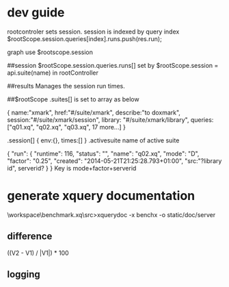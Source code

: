 # dev guide

rootcontroler sets session. session is indexed by query index
    $rootScope.session.queries[index].runs.push(res.run);
    
graph use $rootscope.session

##session
$rootScope.session.queries.runs[]
set by $rootScope.session = api.suite(name) in rootController

##results
Manages the session run times.

##$rootScope
.suites[] is set to array as below

{   name:"xmark",
    href:"#/suite/xmark",
    describe:"to doxmark",
    session:"#/suite/xmark/session",
    library: "#/suite/xmark/library",
    queries: ["q01.xq", "q02.xq", "q03.xq", 17 more...]
}

.session[]
{   env:{},
    times:[]
 }
.activesuite 
name of active suite

{
  "run": {
    "runtime": 116,
    "status": "",
    "name": "q02.xq",
    "mode": "D",
    "factor": "0.25",
    "created": "2014-05-21T21:25:28.793+01:00",
    "src:"?library id",
    serverid?
  }
}
Key is mode+factor+serverid

# generate xquery documentation
\workspace\benchmark.xq\src>xquerydoc -x benchx -o static/doc/server

## difference
 ((V2 - V1) / |V1|) * 100

## logging
